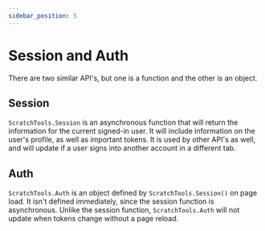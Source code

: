 ```yaml
---
sidebar_position: 5
---
```


# Session and Auth
There are two similar API's, but one is a function and the other is an object.
## Session
`ScratchTools.Session` is an asynchronous function that will return the information for the current signed-in user. It will include information on the user's profile, as well as important tokens. It is used by other API's as well, and will update if a user signs into another account in a different tab.
## Auth
`ScratchTools.Auth` is an object defined by `ScratchTools.Session()` on page load. It isn't defined immediately, since the session function is asynchronous. Unlike the session function, `ScratchTools.Auth` will not update when tokens change without a page reload.
